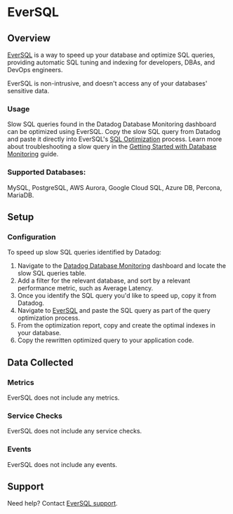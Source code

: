 # EverSQL

## Overview

[EverSQL][1] is a way to speed up your database and optimize SQL queries, providing automatic SQL tuning and indexing for developers, DBAs, and DevOps engineers.

EverSQL is non-intrusive, and doesn't access any of your databases' sensitive data.

### Usage

Slow SQL queries found in the Datadog Database Monitoring dashboard can be optimized using EverSQL. Copy the slow SQL query from Datadog and paste it directly into EverSQL's [SQL Optimization][2] process. Learn more about troubleshooting a slow query in the [Getting Started with Database Monitoring][5] guide.

### Supported Databases: 
MySQL, PostgreSQL, AWS Aurora, Google Cloud SQL, Azure DB, Percona, MariaDB.

## Setup

### Configuration
To speed up slow SQL queries identified by Datadog:
1. Navigate to the [Datadog Database Monitoring][4] dashboard and locate the slow SQL queries table.
2. Add a filter for the relevant database, and sort by a relevant performance metric, such as Average Latency.
3. Once you identify the SQL query you'd like to speed up, copy it from Datadog.
4. Navigate to [EverSQL][2] and paste the SQL query as part of the query optimization process.
5. From the optimization report, copy and create the optimal indexes in your database.
6. Copy the rewritten optimized query to your application code.

## Data Collected

### Metrics

EverSQL does not include any metrics.

### Service Checks

EverSQL does not include any service checks.

### Events

EverSQL does not include any events.

## Support

Need help? Contact [EverSQL support][3].

[1]: https://www.eversql.com/
[2]: https://www.eversql.com/sql-query-optimizer/ 
[3]: https://eversql.freshdesk.com/support/tickets/new
[4]: https://app.datadoghq.com/databases/
[5]: https://docs.datadoghq.com/getting_started/database_monitoring/#troubleshoot-a-slow-query